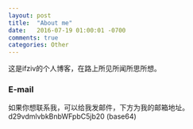```yaml
---
layout: post
title:  "About me"
date:   2016-07-19 01:00:01 -0700
comments: true
categories: Other
---
```



这是ifziv的个人博客，在路上所见所闻所思所想。

### E-mail
如果你想联系我，可以给我发邮件，下方为我的邮箱地址。
d29vdmlvbkBnbWFpbC5jb20    (base64)


